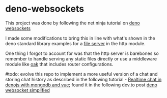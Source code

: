 # deno-websockets

This project was done by following the net ninja tutorial on [deno websockets](https://www.youtube.com/watch?v=CLLtnaOGIqo&list=PL4cUxeGkcC9gie1HrzOlzGZdEHLKhwNJE)

I made some modifications to bring this in line with what's shown in the deno standard library examples for a [file server](https://deno.land/std/http/file_server.ts) in the http module.

One thing I forgot to account for was that the http server is barebones so remember to handle serving any static files directly or use a middleware module like [oak](https://deno.land/x/oak) that includes router configurations.

#todo: evolve this repo to implement a more useful version of a chat and storing chat history as described in the following tutorial - [Realtime chat in denojs with mongodb and vue](https://bitfumes.com/premium/denojs-with-mongodb-and-vuejs); found it in the following dev.to post [deno websocket simplified](https://dev.to/sarthaksavvy/deno-websocket-simplified-in-2-hours-22nm)
